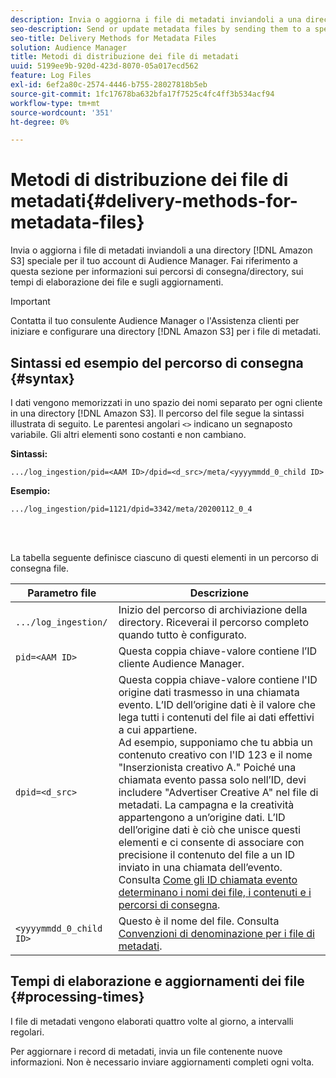 ```yaml
---
description: Invia o aggiorna i file di metadati inviandoli a una directory speciale Amazon S3 per il tuo account di Audience Manager. Fai riferimento a questa sezione per informazioni sui percorsi di consegna/directory, sui tempi di elaborazione dei file e sugli aggiornamenti.
seo-description: Send or update metadata files by sending them to a special Amazon S3 directory for your Audience Manager account. Refer to this section for information about delivery/directory paths, file processing times, and updates.
seo-title: Delivery Methods for Metadata Files
solution: Audience Manager
title: Metodi di distribuzione dei file di metadati
uuid: 5199ee9b-920d-423d-8070-05a017ecd562
feature: Log Files
exl-id: 6ef2a80c-2574-4446-b755-28027818b5eb
source-git-commit: 1fc17678ba632bfa17f7525c4fc4ff3b534acf94
workflow-type: tm+mt
source-wordcount: '351'
ht-degree: 0%

---
```


# Metodi di distribuzione dei file di metadati{#delivery-methods-for-metadata-files}

Invia o aggiorna i file di metadati inviandoli a una directory [!DNL Amazon S3] speciale per il tuo account di Audience Manager. Fai riferimento a questa sezione per informazioni sui percorsi di consegna/directory, sui tempi di elaborazione dei file e sugli aggiornamenti.

>[!IMPORTANT]
>
> Contatta il tuo consulente Audience Manager o l&#39;Assistenza clienti per iniziare e configurare una directory [!DNL Amazon S3] per i file di metadati.

## Sintassi ed esempio del percorso di consegna {#syntax}

I dati vengono memorizzati in uno spazio dei nomi separato per ogni cliente in una directory [!DNL Amazon S3]. Il percorso del file segue la sintassi illustrata di seguito. Le parentesi angolari `<>` indicano un segnaposto variabile. Gli altri elementi sono costanti e non cambiano.

**Sintassi:**

```
.../log_ingestion/pid=<AAM ID>/dpid=<d_src>/meta/<yyyymmdd_0_child ID>
```

**Esempio:**

```
.../log_ingestion/pid=1121/dpid=3342/meta/20200112_0_4
```

<br> 

La tabella seguente definisce ciascuno di questi elementi in un percorso di consegna file.


| Parametro file | Descrizione |
|---------|----------|
| `.../log_ingestion/` | Inizio del percorso di archiviazione della directory. Riceverai il percorso completo quando tutto è configurato. |
| `pid=<AAM ID>` | Questa coppia chiave-valore contiene l’ID cliente Audience Manager. |
| `dpid=<d_src>` | Questa coppia chiave-valore contiene l&#39;ID origine dati trasmesso in una chiamata evento. L’ID dell’origine dati è il valore che lega tutti i contenuti del file ai dati effettivi a cui appartiene. </br> Ad esempio, supponiamo che tu abbia un contenuto creativo con l&#39;ID 123 e il nome &quot;Inserzionista creativo A.&quot; Poiché una chiamata evento passa solo nell’ID, devi includere &quot;Advertiser Creative A&quot; nel file di metadati. La campagna e la creatività appartengono a un’origine dati. L’ID dell’origine dati è ciò che unisce questi elementi e ci consente di associare con precisione il contenuto del file a un ID inviato in una chiamata dell’evento. Consulta [Come gli ID chiamata evento determinano i nomi dei file, i contenuti e i percorsi di consegna](/help/using/reporting/audience-optimization-reports/metadata-files-intro/metadata-file-overview.md#how-ids-shape-file-names). |
| `<yyyymmdd_0_child ID>` | Questo è il nome del file. Consulta [Convenzioni di denominazione per i file di metadati](/help/using/reporting/audience-optimization-reports/metadata-files-intro/metadata-file-names.md). |

## Tempi di elaborazione e aggiornamenti dei file {#processing-times}

I file di metadati vengono elaborati quattro volte al giorno, a intervalli regolari.

Per aggiornare i record di metadati, invia un file contenente nuove informazioni. Non è necessario inviare aggiornamenti completi ogni volta.

